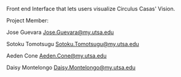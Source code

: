 Front end Interface that lets users visualize Circulus Casas' Vision. 




Project Member:
  
  Jose Guevara Jose.Guevara@my.utsa.edu
  
  Sotoku Tomotsugu Sotoku.Tomotsugu@my.utsa.edu
  
  Aeden Cone Aeden.Cone@my.utsa.edu

  Daisy Montelongo Daisy.Montelongo@my.utsa.edu
  


